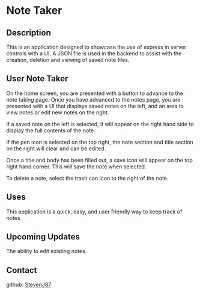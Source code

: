 # Note Taker

## Description

This is an application designed to showcase the use of express in server controls with a UI. A JSON file is used in the backend to assist with the creation, deletion and viewing of saved note files.

## User Note Taker
On the home screen, you are presented with a button to advance to the note taking page.
Once you have advanced to the notes page, you are presented with a UI that displays saved notes on the left, and an area to view notes or edit new notes on the right.

If a saved note on the left is selected, it will appear on the right hand side to display the full contents of the note.

If the pen icon is selected on the top right, the note section and title section on the right will clear and can be edited.

Once a title and body has been filled out, a save icon will appear on the top right hand corner. This will save the note when selected.

To delete a note, select the trash can icon to the right of the note.

## Uses

This application is a quick, easy, and user friendly way to keep track of notes.

## Upcoming Updates

The ability to edit existing notes.

## Contact
github: [StevenJ87](https://github.com/StevenJ87)
